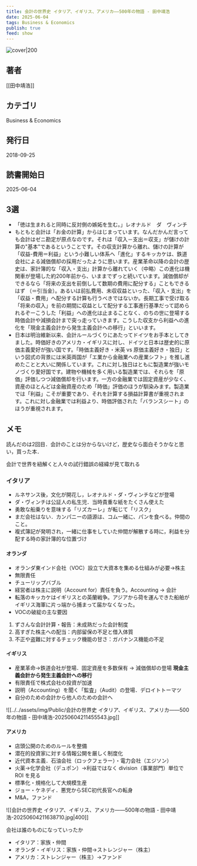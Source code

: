 ```yaml
---
title: 会計の世界史 イタリア、イギリス、アメリカ――500年の物語 - 田中靖浩
date: 2025-06-04
tags: Business & Economics
publish: true
feed: show
---
```

![cover|200](http://books.google.com/books/content?id=SvObDwAAQBAJ&printsec=frontcover&img=1&zoom=1&edge=curl&source=gbs_api)
## 著者
[[田中靖浩]]
## カテゴリ
Business & Economics
## 発行日
2018-09-25
## 読書開始日
2025-06-04

## 3選
 - 「徳は生まれると同時に反対側の嫉妬を生む。」レオナルド　ダ　ヴィンチ
 - もともと会計は「お金の計算」からはじまっています。なんだかんだ言っても会計はゼニ勘定が原点なのです。それは「収入－支出＝収支」が儲けの計算の"基本"であるということです。その収支計算から離れ、儲けの計算が「収益-費用＝利益」という小難しい体系へ「進化」するキッカケは、鉄道会社による減価償却の採用だったように思います。産業革命以降の会計の歴史は、家計簿的な「収入・支出」計算から離れていく（中略）この進化は機関車が登場した約200年前から、いままでずっと続いています。減価償却ができるなら「将来の支出を前倒しして数期の費用に配分する」こともできるはず （＝引当金）。あるいは前払費用、未収収益といった、「収入・支出」を「収益・費用」へ配分する計算も行うべきではないか。長期工事で受け取る「将来の収入」を前の期間に収益として配分する工事進行基準だって認められるぞーこうした「利益」への進化は止まることなく、のちの世に登場する時価会計や減損会計まで突っ走っていきます。こうした収支から利益への進化を「現金主義会計から発生主義会計への移行」といいます。
 - 日本は明治維新以来、会計ルールづくりにあたってドイツをお手本としてきました。時価好きのアメリカ・イギリスに対し、ドイツと日本は歴史的に原価主義愛好が強い国です。「時価主義好き・米英 vs 原価主義好き・独日」という図式の背景には米英両国が「エ業から金融業への産業シフト」を推し進めたことと大いに関係しています。これに対し独日はともに製造業が強いモノづくり愛好国です。建物や機械を多く用いる製造業では、それらを「原価」評価しつつ減価償却を行います。一方の金融業では固定資産が少なく、資産のほとんどは金融資産のため「時価」評価のほうが馴染みます。製造業では「利益」こそが重要であり、それを計算する損益計算書が重視されます。これに対し金融業では利益より、時価評価された「バランスシート」のほうが重視されます。
## メモ
読んだのは2回目．会計のことは分からないけど，歴史なら面白そうかなと思い，買った本．

会計で世界を紐解くと人々の試行錯誤の経緯が見て取れる

### イタリア
- ルネサンス後，文化が開花し，レオナルド・ダ・ヴィンチなどが登場
- ダ・ヴィンチは公証人の私生児．当時貴重な紙をたくさん使えた
- 勇敢な船乗りを意味する「リズカーレ」が転じて「リスク」
- まだ会社はない．カンパニーの語源は、コム一緒に、パンを食べる。仲間のこと。
- 複式簿記が発明され，一緒に仕事をしていた仲間が解散する時に，利益を分配する時の家計簿的な位置づけ

#### オランダ
- オランダ東インド会社（VOC）設立で大資本を集める仕組みが必要→株主
- 無限責任
- チューリップバブル
- 経営者は株主に説明（Account for）責任を負う。Accounting → 会計
- 転落のキッカケはイギリスとの英蘭戦争。アジアから荷を運んできた船舶がイギリス海軍に片っ端から捕まって届かなくなった。
- VOCの破綻の主な要因
1. ﻿ずさんな会計計算・報告：未成熟だった会計制度
2. ﻿高すぎた株主への配当：内部留保の不足と借入体質
3. ﻿不正や盗難に対するチェック機能の甘さ：ガバナンス機能の不足

#### イギリス
- 産業革命→鉄道会社が登場．固定資産を多数保有 → 減価償却の登場 **現金主義会計から発生主義会計への移行**
- 有限責任で株式会社の投資が加速
- 説明（Accounting）を聞く「監査」（Audit）の登場．デロイトトーマツ
- 自分のための会計から他人のための会計へ

![[../../assets/img/Public/会計の世界史 イタリア、イギリス、アメリカ――500年の物語 - 田中靖浩-20250604211455543.jpg]]

#### アメリカ
- 店頭公開のためのルールを整備
- 潜在的投資家に対する情報公開を厳しく制度化
- 近代資本主義．石油会社（ロックフェラー）・電力会社（エジソン）
- 火薬→化学会社（デュポン）→利益ではなく division（事業部門）単位で ROI を見る
- 標準化・規格化して大規模生産
- ジョー・ケネディ．悪党からSEC初代長官への転身
- M&A，ファンド

![[会計の世界史 イタリア、イギリス、アメリカ――500年の物語 - 田中靖浩-20250604211638710.jpg|400]]


会社は誰のものになっていったか

- イタリア：家族・仲間
- オランダ・イギリス：家族・仲間→ストレンジャー（株主）
- アメリカ：ストレンジャー（株主）→ファンド

